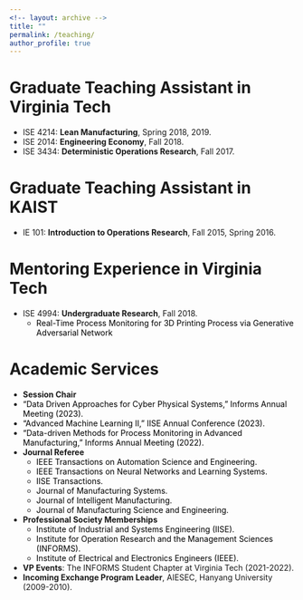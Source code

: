 ```yaml
---
<!-- layout: archive -->
title: ""
permalink: /teaching/
author_profile: true
---
```

# Graduate Teaching Assistant in Virginia Tech
* ISE 4214: **Lean Manufacturing**, Spring 2018, 2019.
* ISE 2014: **Engineering Economy**, Fall 2018.
* ISE 3434: **Deterministic Operations Research**, Fall 2017.

# Graduate Teaching Assistant in KAIST
* IE 101: **Introduction to Operations Research**, Fall 2015, Spring 2016.

# Mentoring Experience in Virginia Tech
* ISE 4994: **Undergraduate Research**, Fall 2018.
  * <span style="color: black"> Real-Time Process Monitoring for 3D Printing Process via Generative Adversarial Network  </span>
    
# Academic Services
*  **Session Chair**
  * <span style="color: black"> “Data Driven Approaches for Cyber Physical Systems,” Informs Annual
Meeting (2023).  </span>
   * <span style="color: black"> “Advanced Machine Learning II,” IISE Annual Conference (2023).  </span>
   * <span style="color: black"> “Data-driven Methods for Process Monitoring in Advanced Manufacturing,” Informs Annual
Meeting (2022).  </span> 
*  **Journal Referee**
   * <span style="color: black"> IEEE Transactions on Automation Science and Engineering.  </span>
   * <span style="color: black"> IEEE Transactions on Neural Networks and Learning Systems.  </span>
   * <span style="color: black"> IISE Transactions.  </span>
   * <span style="color: black"> Journal of Manufacturing Systems.     </span>
   * <span style="color: black"> Journal of Intelligent Manufacturing.  </span>
   * <span style="color: black"> Journal of Manufacturing Science and Engineering.  </span>
*  **Professional Society Memberships**
   * <span style="color: black"> Institute of Industrial and Systems Engineering (IISE).  </span>
   * <span style="color: black"> Institute for Operation Research and the Management Sciences (INFORMS).  </span>
   * <span style="color: black"> Institute of Electrical and Electronics Engineers (IEEE).  </span>
*  **VP Events**: The INFORMS Student Chapter at Virginia Tech (2021-2022).   
*  **Incoming Exchange Program Leader**, AIESEC, Hanyang University (2009-2010).

